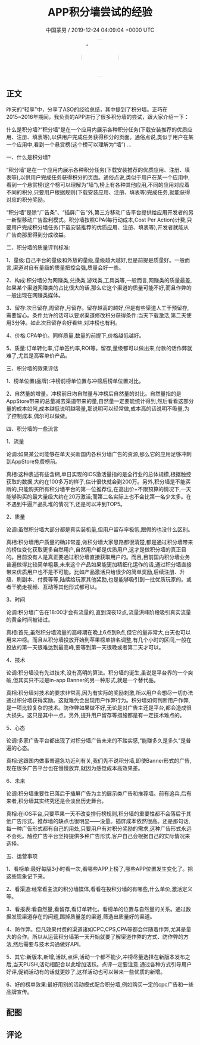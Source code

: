 <h1 align="center">APP积分墙尝试的经验</h1>
<p align="center">
    <a>中国蒙男 / 2019-12-24 04:09:04 &#43;0000 UTC</a>
</p>

<div align="center">
    <img src="https://images.zsxq.com/FrN5Lo7wHC6ILeIOYoKx98J186BP?e=1590940799&amp;token=kIxbL07-8jAj8w1n4s9zv64FuZZNEATmlU_Vm6zD:t0lzHIlebWM7NxU8tA7XRrjXqCc=" width="100" height="100" style="border:1px solid;border-radius:50%; color:#ffffff"/>
</div>

## 正文

<div>
 
昨天的“轻享”中，分享了ASO的经验总结，其中提到了积分墙。正巧在2015~2016年期间，我负责的APP进行了很多积分墙的尝试，跟大家介绍一下：

什么是积分墙?“积分墙”是在一个应用内展示各种积分任务(下载安装推荐的优质应用、注册、填表等),以供用户完成任务获得积分的页面。通俗点说,类似于用户在某一个应用中,看到一个悬赏榜(这个榜可以理解为“墙”) ...

一、什么是积分墙?

“积分墙”是在一个应用内展示各种积分任务(下载安装推荐的优质应用、注册、填表等),以供用户完成任务获得积分的页面。通俗点说,类似于用户在某一个应用中,看到一个悬赏榜(这个榜可以理解为“墙”),榜上有各种其他应用,不同的应用对应着不同的积分,只要用户根据规则(下载安装应用、注册、填表等)完成任务,就能获得对应的积分奖励。

“积分墙”是除“广告条”、“插屏广告”外,第三方移动广告平台提供给应用开发者的另一新型移动广告盈利模式。积分墙按照CPA(每行动成本,Cost Per Action)计费,只要用户完成积分墙任务(下载安装推荐的优质应用、注册、填表等),开发者就能从广告商那里得到分成收益。

二、积分墙的质量评判标准:

1、量级:自己平台的量级和外放的量级,量级越大越好,但是前提是质量好。一般而言,渠道对自有量级的质量把控会强,质量会好一些。

2、构成:积分墙分为网赚类,兑换类,游戏类,工具类等,一般而言,网赚类的质量最差,如果某个渠道网赚类的占比很大的话,那么它这个渠道的质量可能不好,而且作弊的一般出现在网赚类媒体。

3、留存:次日留存,周留存,月留存。留存越高的越好,但是有些渠道人工干预留存,需要留心。条件允许的话可以要求渠道修改积分获得条件:当天下载激活,第二天使用3分钟。如此次日留存会好看些,对冲榜也有利。

4、价格:CPA单价。同样质量,数量的前提下,价格越低越好。

5、质量:订单转化率,订单签约率,ROI等。留存,量级都可以做出来,付款的话作弊就难了,尤其是高客单价产品。

三、积分墙的效果评估

1、榜单位置(品牌):冲榜前榜单位置与冲榜后榜单位置对比。

2、自然量的增量。冲榜前日均自然量与冲榜后自然量的对比。自然量指的是AppStore带来的总量减去渠道带来的量,自然量一定要能统计得到,然后看看这部分量的成本如何,成本越低说明越吸量,那说明可以经常做,成本高的话说明不吸量,为了控制成本,偶尔可以做做。

四、积分墙的一些流言

1、流量

论调:如果某公司能够在单天买断国内各积分墙广告的资源,那么它的应用足够冲刺到AppStore免费榜前。

真相:这种表述有些含糊,单日实现的iOS激活量指的是全行业的总体规模,根据触控获取的数据,大约在100多万的样子,估计很快就会到200万。另外,积分墙是不能买断的,只能购买所有积分墙平台的第一位推荐位,在高出价&#43;不限预算的情况下,一天能够购买的最大量级大约在20万激活;而第二名实际上也不会比第一名少太多。在不遇到牛逼产品扎堆的情况下,还是可以冲到TOP5。

2、质量

论调:虽然积分墙大部分都是真实装机量,但用户留存率极低,跟假的也没什么区别。

真相:积分墙用户质量的确非常差,做积分墙大家思路都很清楚,都是通过积分墙带来的榜位变化获取更多自然用户,自然用户都是优质用户,这才是做积分墙的真正目的。目前没有人是真正要通过积分墙直接获取用户的。而且,目前国内积分墙业务普遍做得比较简单粗暴,未来这个产品如果能更加精细化运作的话,通过积分墙直接带来优质用户也不是不可能。比如产品激活只给很少的简单奖励,后续注册、升级、刷副本、付费等等,陆续给玩家其他奖励,也是能够吸引到一批优质玩家的。或者干脆走视频、互动等其他形式都可以。

3、时间

论调:积分墙广告在18:00才会有流量的,直到深夜12点,流量洪峰阶段吸引真实流量的黄金时间被错过。

真相:首先,虽然积分墙流量的高峰期在晚上6点到9点,但它的量非常大,白天也可以用来冲榜。而且从积分墙投放开始到苹果榜单排名调整,有几个小时的区间,一般在投放的第一天很难达到最高峰,要等到第一天很晚或者第二天才可以。

4、技术

论调:积分墙没有先进技术,没有高明的算法。积分墙的诞生,虽说是平台界的一个突破,但其实只不过是in-app Banner的另一种形式,就是一个替代品。

真相:积分墙对技术的要求非常高,因为有实际的奖励刺激,所以用户会想尽一切办法通过积分墙获得奖励。这就难免会出现用户作弊行为。积分墙如何判断用户作弊,是一项比较复杂的技术。防作弊如果做不好,无论是对广告主还是平台,都会造成很大损失。这只是其中一点。另外,提升用户留存等措施都是有一定技术难点的。

5、心态

论调:多家广告平台都出现了对积分墙广告未来的不踏实感,“能赚多久是多久”是普遍的心态。

真相:这跟国内做事普遍急功近利有关,我们先不说积分墙,即使Banner形式的广告,现在很多广告平台也在慢慢放弃,就因为感觉成本高效果差。

6、未来

论调:积分墙重要性已落后于插屏广告为主的展示类广告和推荐墙。前有追兵,后有来者,积分墙其实终究还是会淡出历史舞台。

真相:在iOS平台,只要苹果一天不改变排行榜规则,积分墙的重要性都不会落后于其他广告形式。推荐墙的缺点也很明显——没量。插屏成本依然很高。还是那句话,每一种广告形式都有自己的用处,只要用户有对积分奖励的需求,这种广告形式永远不会死。触控广告平台坚持提供多种广告形式,客户自己会根据自己的实际情况来选择。

五、运营事项

1、看榜单:最好每隔3小时看一次,看哪些APP上榜了,哪些APP位置发生变化了。把这些现象记下来。

2、看渠道:经常看主流的积分墙媒体,看看在投积分墙的有哪些,什么单价,激活定义等。

3、看报表:看自然量,看留存,看订单转化。看榜单的位置与自然量的关系。通过数据发现渠道存在的问题,踢掉质量差的渠道,筛选出质量好的渠道。

4、防作弊。但凡效果付费的渠道诸如CPC,CPS,CPA等都会伴随着作弊,尤其是量大的合作。所以从运营积分墙第一天开始就要了解渠道作弊的方式、防作弊的方法,然后需要与技术沟通做好API。

5、其它:新版本,新增,活跃,点评,活动一个都不能少,冲榜尽量选择在新版本发布之后,当天PUSH,活动相配合以此增加活跃。点评一定要注意,通过各种方式引导用户好评,促销活动有的话就更妙了,这样活动也可以带来一些优质的新增。

6、好的榜单效果:最好用别的活动模式配合积分墙,例如购买一定的cpc广告和一些品牌宣传。
</div>

## 配图
<div class="image" align="center">

</div>

## 评论

<div align="left">
<div>

</div>
</div>